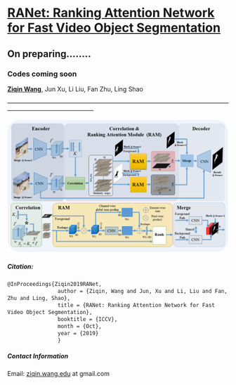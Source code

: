 # [RANet: Ranking Attention Network for Fast Video Object Segmentation](https://github.com/Storife/RANet)

## On preparing........

### Codes coming soon


**[Ziqin Wang](ziqin.wang.edu@gmail.com)**, Jun Xu, Li Liu, Fan Zhu, Ling Shao


——————————————————————————————————————————————————

<img src="RANet.png" width="800px"/>



##### Citation:

	@InProceedings{Ziqin2019RANet,
                    author = {Ziqin, Wang and Jun, Xu and Li, Liu and Fan, Zhu and Ling, Shao},
                    title = {RANet: Ranking Attention Network for Fast Video Object Segmentation},
                    booktitle = {ICCV},
                    month = {Oct},
                    year = {2019}
                    }
                    
##### Contact Information

Email:
[ziqin.wang.edu](ziqin.wang.edu@gmail.com) at gmail.com





